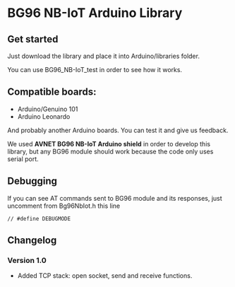 # BG96 NB-IoT Arduino Library

## Get started

Just download the library and place it into Arduino/libraries folder.

You can use BG96_NB-IoT_test in order to see how it works.

## Compatible boards:

 - Arduino/Genuino 101
 - Arduino Leonardo

And probably another Arduino boards. You can test it and give us feedback.

We used **AVNET BG96 NB-IoT Arduino shield** in order to develop this library, but any BG96 module should work because the code only uses serial port.

## Debugging

If you can see AT commands sent to BG96 module and its responses, just uncomment from Bg96NbIot.h this line

    // #define DEBUGMODE

## Changelog
### Version 1.0

 - Added TCP stack: open socket, send and receive functions.
